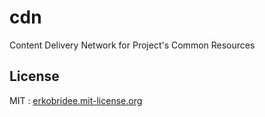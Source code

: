 # cdn

Content Delivery Network for Project's Common Resources


## License

MIT : [erkobridee.mit-license.org](http://erkobridee.mit-license.org)